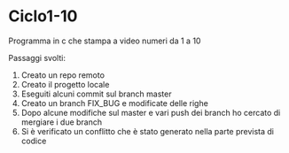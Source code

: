 # Ciclo1-10
Programma in c che stampa a video numeri da 1 a 10


Passaggi svolti:
1) Creato un repo remoto
2) Creato il progetto locale
3) Eseguiti alcuni commit sul branch master
4) Creato un branch FIX_BUG e modificate delle righe
5) Dopo alcune modifiche sul master e vari push dei branch ho cercato di mergiare i due branch
6) Si è verificato un conflitto che è stato generato nella parte prevista di codice
